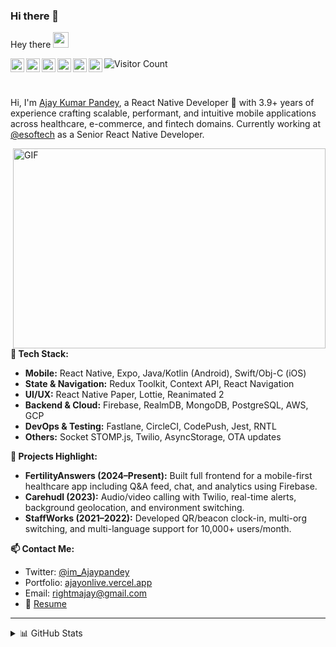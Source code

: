 ### Hi there 👋

Hey there <img src="https://media.giphy.com/media/hvRJCLFzcasrR4ia7z/giphy.gif" width="25px" />

<a href="https://discord.gg/XTW52Kt">
  <img align="left" alt="Ajay Kumar Pandey" width="22px" src="https://cdn.jsdelivr.net/npm/simple-icons@v3/icons/discord.svg" />
</a>
<a href="https://twitter.com/im_Ajaypandey">
  <img align="left" alt="Ajay Kumar Pandey | Twitter" width="22px" src="https://cdn.jsdelivr.net/npm/simple-icons@v3/icons/twitter.svg" />
</a>
<a href="https://www.linkedin.com/in/rightmajay/">
  <img align="left" alt="Ajay's LinkedIn" width="22px" src="https://cdn.jsdelivr.net/npm/simple-icons@v3/icons/linkedin.svg" />
</a>
<a href="https://www.instagram.com/ajay_kr___/">
  <img align="left" alt="Ajay's Instagram" width="22px" src="https://cdn.jsdelivr.net/npm/simple-icons@v3/icons/instagram.svg" />
</a>
<a href="https://www.reddit.com/user/rightmajay">
  <img align="left" alt="Ajay's Reddit" width="22px" src="https://cdn.jsdelivr.net/npm/simple-icons@v3/icons/reddit.svg" />
</a>
<a href="https://leetcode.com/GittyAjay/">
  <img align="left" alt="Ajay's LeetCode" width="22px" src="https://cdn.jsdelivr.net/npm/simple-icons@v3/icons/leetcode.svg" />
</a>

![Visitor Count](https://komarev.com/ghpvc/?username=GittyAjay&color=blue)

<br />

Hi, I'm [Ajay Kumar Pandey](https://ajayonlive.vercel.app/), a React Native Developer 🚀 with 3.9+ years of experience crafting scalable, performant, and intuitive mobile applications across healthcare, e-commerce, and fintech domains. Currently working at [@esoftech](https://www.esoftech.com/) as a Senior React Native Developer.

<img align="right" alt="GIF" src="https://github.com/abhisheknaiidu/abhisheknaiidu/blob/master/code.gif?raw=true" width="500" height="320" />

**🔧 Tech Stack:**

- **Mobile:** React Native, Expo, Java/Kotlin (Android), Swift/Obj-C (iOS)
- **State & Navigation:** Redux Toolkit, Context API, React Navigation
- **UI/UX:** React Native Paper, Lottie, Reanimated 2
- **Backend & Cloud:** Firebase, RealmDB, MongoDB, PostgreSQL, AWS, GCP
- **DevOps & Testing:** Fastlane, CircleCI, CodePush, Jest, RNTL
- **Others:** Socket STOMP.js, Twilio, AsyncStorage, OTA updates

**📌 Projects Highlight:**

- **FertilityAnswers (2024–Present):** Built full frontend for a mobile-first healthcare app including Q&A feed, chat, and analytics using Firebase.
- **Carehudl (2023):** Audio/video calling with Twilio, real-time alerts, background geolocation, and environment switching.
- **StaffWorks (2021–2022):** Developed QR/beacon clock-in, multi-org switching, and multi-language support for 10,000+ users/month.

**📫 Contact Me:**
- Twitter: [@im_Ajaypandey](https://twitter.com/im_Ajaypandey)
- Portfolio: [ajayonlive.vercel.app](https://ajayonlive.vercel.app/)
- Email: rightmajay@gmail.com  
- 📄 [Resume]([https://drive.google.com/file/d/1WfIXy4n9vNXix2ApfAeyhCKYJKmg05fx/view?usp=sharing](https://drive.google.com/file/d/1VWgA8_1g4eL1lxnCIMrvNLiMtOSG1qqh/view))

---

<details>
<summary>📊 GitHub Stats</summary>
<p align="center">
  <img src="https://github-readme-stats.vercel.app/api?username=GittyAjay&show_icons=true&theme=gotham" alt="Ajay's GitHub stats" />
</p>
</details>
